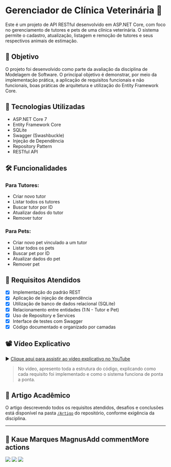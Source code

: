 # Gerenciador de Clínica Veterinária 🐾

Este é um projeto de API RESTful desenvolvido em ASP.NET Core, com foco no gerenciamento de tutores e pets de uma clínica veterinária. O sistema permite o cadastro, atualização, listagem e remoção de tutores e seus respectivos animais de estimação.

## 🎯 Objetivo

O projeto foi desenvolvido como parte da avaliação da disciplina de Modelagem de Software. O principal objetivo é demonstrar, por meio da implementação prática, a aplicação de requisitos funcionais e não funcionais, boas práticas de arquitetura e utilização do Entity Framework Core.

## 🔧 Tecnologias Utilizadas

- ASP.NET Core 7
- Entity Framework Core
- SQLite
- Swagger (Swashbuckle)
- Injeção de Dependência
- Repository Pattern
- RESTful API

## 🛠️ Funcionalidades

### Para **Tutores**:
- Criar novo tutor
- Listar todos os tutores
- Buscar tutor por ID
- Atualizar dados do tutor
- Remover tutor

### Para **Pets**:
- Criar novo pet vinculado a um tutor
- Listar todos os pets
- Buscar pet por ID
- Atualizar dados do pet
- Remover pet

## 🔄 Requisitos Atendidos

- [x] Implementação do padrão REST
- [x] Aplicação de injeção de dependência
- [x] Utilização de banco de dados relacional (SQLite)
- [x] Relacionamento entre entidades (1:N - Tutor e Pet)
- [x] Uso de Repository e Services
- [x] Interface de testes com Swagger
- [x] Código documentado e organizado por camadas

## 📽️ Vídeo Explicativo

▶️ [Clique aqui para assistir ao vídeo explicativo no YouTube](https://youtu.be/FeEtRCDPXDo)

> No vídeo, apresento toda a estrutura do código, explicando como cada requisito foi implementado e como o sistema funciona de ponta a ponta.

## 📄 Artigo Acadêmico

O artigo descrevendo todos os requisitos atendidos, desafios e conclusões está disponível na pasta [`/Artigo`](./Artigo) do repositório, conforme exigência da disciplina.

---

## :boy: Kaue Marques MagnusAdd commentMore actions
[<img src="https://img.shields.io/badge/LinkedIn-0077B5?style=for-the-badge&logo=linkedin&logoColor=white" />](https://www.linkedin.com/in/kaue-marques-magnus-392866262/)
[<img src="https://img.shields.io/badge/GitHub-100000?style=for-the-badge&logo=github&logoColor=white" />](https://github.com/KaueMagnus)
[<img src="https://img.shields.io/badge/WhatsApp-25D366?style=for-the-badge&logo=whatsapp&logoColor=white" />](https://wa.me/5548996601083)
